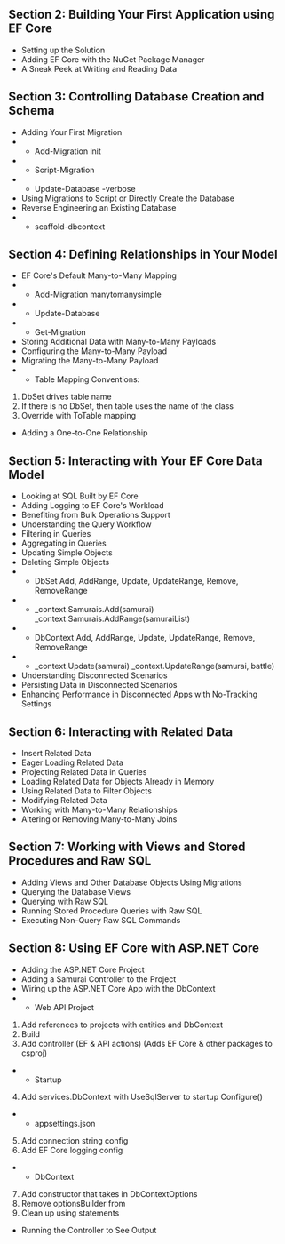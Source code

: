 ## Section 2: Building Your First Application using EF Core
* Setting up the Solution
* Adding EF Core with the NuGet Package Manager
* A Sneak Peek at Writing and Reading Data
## Section 3: Controlling Database Creation and Schema
* Adding Your First Migration
* *	Add-Migration init
* * Script-Migration
* * Update-Database -verbose
* Using Migrations to Script or Directly Create the Database
* Reverse Engineering an Existing Database
* * scaffold-dbcontext 
## Section 4: Defining Relationships in Your Model
* EF Core's Default Many-to-Many Mapping
* * Add-Migration manytomanysimple
* * Update-Database
* * Get-Migration
* Storing Additional Data with Many-to-Many Payloads
* Configuring the Many-to-Many Payload
* Migrating the Many-to-Many Payload
* * Table Mapping Conventions:
1. DbSet drives table name
2. If there is no DbSet, then table uses the name of the class
3. Override with ToTable mapping
* Adding a One-to-One Relationship
## Section 5: Interacting with Your EF Core Data Model
* Looking at SQL Built by EF Core
* Adding Logging to EF Core's Workload
* Benefiting from Bulk Operations Support
* Understanding the Query Workflow
* Filtering in Queries
* Aggregating in Queries
* Updating Simple Objects
* Deleting Simple Objects
* * DbSet Add, AddRange, Update, UpdateRange, Remove, RemoveRange
* * _context.Samurais.Add(samurai) _context.Samurais.AddRange(samuraiList)
* * DbContext Add, AddRange, Update, UpdateRange, Remove, RemoveRange
* * _context.Update(samurai) _context.UpdateRange(samurai, battle)
* Understanding Disconnected Scenarios 
* Persisting Data in Disconnected Scenarios
* Enhancing Performance in Disconnected Apps with No-Tracking Settings
## Section 6: Interacting with Related Data
* Insert Related Data
* Eager Loading Related Data
* Projecting Related Data in Queries
* Loading Related Data for Objects Already in Memory
* Using Related Data to Filter Objects
* Modifying Related Data
* Working with Many-to-Many Relationships
* Altering or Removing Many-to-Many Joins
## Section 7: Working with Views and Stored Procedures and Raw SQL
* Adding Views and Other Database Objects Using Migrations
* Querying the Database Views
* Querying with Raw SQL
* Running Stored Procedure Queries with Raw SQL
* Executing Non-Query Raw SQL Commands
## Section 8: Using EF Core with ASP.NET Core
* Adding the ASP.NET Core Project
* Adding a Samurai Controller to the Project
* Wiring up the ASP.NET Core App with the DbContext
* * Web API Project
1. Add references to projects with entities and DbContext
2. Build
3. Add controller (EF & API actions) (Adds EF Core & other packages to csproj)
* * Startup
4. Add services.DbContext with UseSqlServer to startup Configure()
* * appsettings.json
5. Add connection string config
6. Add EF Core logging config
* * DbContext
7. Add constructor that takes in DbContextOptions
8. Remove optionsBuilder from
9. Clean up using statements
* Running the Controller to See Output
